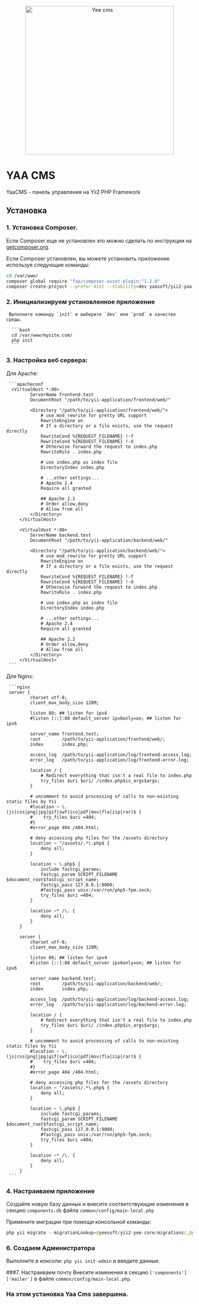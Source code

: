 <p align="center">
    <a href="https://github.com/yaasoft/yii2-yaa-cms" target="_blank">
        <img src="https://avatars1.githubusercontent.com/u/9977297?s=400&v=4" width="400" alt="Yee cms" />
    </a>
</p>

# YAA CMS
YaaCMS - панель управления на Yii2 PHP Framework

Установка
------------
 
 ### 1. Установка Composer.
    
    
   Если Composer еще не установлен это можно сделать по инструкции на
   [getcomposer.org](https://getcomposer.org/download/).
   
   Если Composer установлен, вы можете установить приложение используя следующие команды:
    
   ```bash
   cd /var/www/
   composer global require "fxp/composer-asset-plugin:^1.2.0"
   composer create-project --prefer-dist --stability=dev yaasoft/yii2-yaa-cms mysite.com 
   ```

 ### 2. Инициализируем установленное приложение

     Выполните команду `init` и выберите `dev` или `prod` в качестве среды.

      ```bash
      cd /var/www/mysite.com/
      php init
      ```
  
 ### 3. Настройка веб сервера:

   Для Apache:
     
     ```apacheconf
      <VirtualHost *:80>
             ServerName frontend.test
             DocumentRoot "/path/to/yii-application/frontend/web/"
             
             <Directory "/path/to/yii-application/frontend/web/">
                 # use mod_rewrite for pretty URL support
                 RewriteEngine on
                 # If a directory or a file exists, use the request directly
                 RewriteCond %{REQUEST_FILENAME} !-f
                 RewriteCond %{REQUEST_FILENAME} !-d
                 # Otherwise forward the request to index.php
                 RewriteRule . index.php
     
                 # use index.php as index file
                 DirectoryIndex index.php
     
                 # ...other settings...
                 # Apache 2.4
                 Require all granted
                 
                 ## Apache 2.2
                 # Order allow,deny
                 # Allow from all
             </Directory>
         </VirtualHost>
         
         <VirtualHost *:80>
             ServerName backend.test
             DocumentRoot "/path/to/yii-application/backend/web/"
             
             <Directory "/path/to/yii-application/backend/web/">
                 # use mod_rewrite for pretty URL support
                 RewriteEngine on
                 # If a directory or a file exists, use the request directly
                 RewriteCond %{REQUEST_FILENAME} !-f
                 RewriteCond %{REQUEST_FILENAME} !-d
                 # Otherwise forward the request to index.php
                 RewriteRule . index.php
     
                 # use index.php as index file
                 DirectoryIndex index.php
     
                 # ...other settings...
                 # Apache 2.4
                 Require all granted
                 
                 ## Apache 2.2
                 # Order allow,deny
                 # Allow from all
             </Directory>
         </VirtualHost>
     ```
   Для Nginx:
     
     ```nginx
     server {
             charset utf-8;
             client_max_body_size 128M;
     
             listen 80; ## listen for ipv4
             #listen [::]:80 default_server ipv6only=on; ## listen for ipv6
     
             server_name frontend.test;
             root        /path/to/yii-application/frontend/web/;
             index       index.php;
     
             access_log  /path/to/yii-application/log/frontend-access.log;
             error_log   /path/to/yii-application/log/frontend-error.log;
     
             location / {
                 # Redirect everything that isn't a real file to index.php
                 try_files $uri $uri/ /index.php$is_args$args;
             }
     
             # uncomment to avoid processing of calls to non-existing static files by Yii
             #location ~ \.(js|css|png|jpg|gif|swf|ico|pdf|mov|fla|zip|rar)$ {
             #    try_files $uri =404;
             #}
             #error_page 404 /404.html;
     
             # deny accessing php files for the /assets directory
             location ~ ^/assets/.*\.php$ {
                 deny all;
             }
     
             location ~ \.php$ {
                 include fastcgi_params;
                 fastcgi_param SCRIPT_FILENAME $document_root$fastcgi_script_name;
                 fastcgi_pass 127.0.0.1:9000;
                 #fastcgi_pass unix:/var/run/php5-fpm.sock;
                 try_files $uri =404;
             }
         
             location ~* /\. {
                 deny all;
             }
         }
          
         server {
             charset utf-8;
             client_max_body_size 128M;
         
             listen 80; ## listen for ipv4
             #listen [::]:80 default_server ipv6only=on; ## listen for ipv6
         
             server_name backend.test;
             root        /path/to/yii-application/backend/web/;
             index       index.php;
         
             access_log  /path/to/yii-application/log/backend-access.log;
             error_log   /path/to/yii-application/log/backend-error.log;
         
             location / {
                 # Redirect everything that isn't a real file to index.php
                 try_files $uri $uri/ /index.php$is_args$args;
             }
         
             # uncomment to avoid processing of calls to non-existing static files by Yii
             #location ~ \.(js|css|png|jpg|gif|swf|ico|pdf|mov|fla|zip|rar)$ {
             #    try_files $uri =404;
             #}
             #error_page 404 /404.html;
     
             # deny accessing php files for the /assets directory
             location ~ ^/assets/.*\.php$ {
                 deny all;
             }
     
             location ~ \.php$ {
                 include fastcgi_params;
                 fastcgi_param SCRIPT_FILENAME $document_root$fastcgi_script_name;
                 fastcgi_pass 127.0.0.1:9000;
                 #fastcgi_pass unix:/var/run/php5-fpm.sock;
                 try_files $uri =404;
             }
         
             location ~* /\. {
                 deny all;
             }
         }
     ```
     
       
 ### 4. Настраиваем приложение
 Создайте новую базу данных и внесите соответствующие изменения в секцию `components.db` файла `common/config/main-local.php`

  Примените миграции при помощи консольной команды:
  
  ```php
  php yii migrate --migrationLookup=@yeesoft/yii2-yee-core/migrations/,@yeesoft/yii2-yee-auth/migrations/,@yeesoft/yii2-yee-settings/migrations/,@yeesoft/yii2-yee-menu/migrations/,@yeesoft/yii2-yee-user/migrations/,@yeesoft/yii2-yee-translation/migrations/,@yeesoft/yii2-yee-media/migrations/,@yeesoft/yii2-yee-post/migrations/,@yeesoft/yii2-yee-page/migrations/,@yeesoft/yii2-comments/migrations/,@yeesoft/yii2-yee-comment/migrations/,@yeesoft/yii2-yee-seo/migrations/.
  ```

 ### 6. Создаем Администратора
 
 Выполните в консоли: `php yii init-admin` и введите данные.

 ###7. Настраиваем почту
 Внесите изменения в секцию `['components']['mailer']` в файле `common/config/main-local.php`.


 ### На этом установка Yaa Сms завершена.
